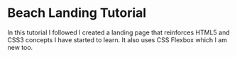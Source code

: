 # Beach Landing Tutorial

In this tutorial I followed I created a landing page that reinforces HTML5 and CSS3 concepts I have started to learn. It also uses CSS Flexbox which I am new too.
